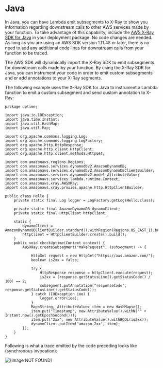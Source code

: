 # Java<a name="java-tracing"></a>

In Java, you can have Lambda emit subsegments to X\-Ray to show you information regarding downstream calls to other AWS services made by your function\. To take advantage of this capability, include the [AWS X\-Ray SDK for Java](http://docs.aws.amazon.com/xray/latest/devguide/xray-sdk-java.html) in your deployment package\. No code changes are needed\. As long as you are using an AWS SDK version 1\.11\.48 or later, there is no need to add any additional code lines for downstream calls from your function to be traced\. 

The AWS SDK will dynamically import the X\-Ray SDK to emit subsegments for downstream calls made by your function\. By using the X\-Ray SDK for Java, you can instrument your code in order to emit custom subsegments and or add annotations to your X\-Ray segments\. 

The following example uses the X\-Ray SDK for Java to instrument a Lambda function to emit a custom subsegment and send custom annotation to X\-Ray:

```
package uptime;

import java.io.IOException;
import java.time.Instant;
import java.util.HashMap;
import java.util.Map;

import org.apache.commons.logging.Log;
import org.apache.commons.logging.LogFactory;
import org.apache.http.HttpResponse;
import org.apache.http.client.HttpClient;
import org.apache.http.client.methods.HttpGet;

import com.amazonaws.regions.Regions;
import com.amazonaws.services.dynamodbv2.AmazonDynamoDB;
import com.amazonaws.services.dynamodbv2.AmazonDynamoDBClientBuilder;
import com.amazonaws.services.dynamodbv2.model.AttributeValue;
import com.amazonaws.services.lambda.runtime.Context;
import com.amazonaws.xray.AWSXRay;
import com.amazonaws.xray.proxies.apache.http.HttpClientBuilder;

public class Hello {
    private static final Log logger = LogFactory.getLog(Hello.class);

    private static final AmazonDynamoDB dynamoClient;
    private static final HttpClient httpClient;

    static {
        dynamoClient = AmazonDynamoDBClientBuilder.standard().withRegion(Regions.US_EAST_1).build();
        httpClient = HttpClientBuilder.create().build();
    }
    public void checkUptime(Context context) {
        AWSXRay.createSubsegment("makeRequest", (subsegment) -> {

            HttpGet request = new HttpGet("https://aws.amazon.com/");
            boolean is2xx = false;

            try {
                HttpResponse response = httpClient.execute(request);
                is2xx = (response.getStatusLine().getStatusCode() / 100) == 2;
                subsegment.putAnnotation("responseCode", response.getStatusLine().getStatusCode());
            } catch (IOException ioe) {
                logger.error(ioe);
            }
            Map<String, AttributeValue> item = new HashMap<>();
            item.put("Timestamp", new AttributeValue().withN("" + Instant.now().getEpochSecond()));
            item.put("2xx", new AttributeValue().withBOOL(is2xx));
            dynamoClient.putItem("amazon-2xx", item);
        });
    }
}
```

Following is what a trace emitted by the code preceding looks like \(synchronous invocation\): 

![\[Image NOT FOUND\]](http://docs.aws.amazon.com/lambda/latest/dg/images/Trace_Java.png)